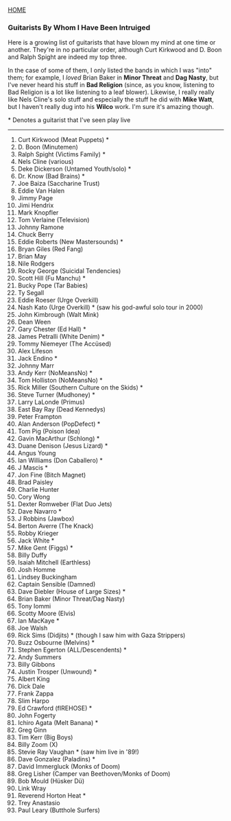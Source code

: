 <br>
<a href="/">HOME</a>

### Guitarists By Whom I Have Been Intruiged

Here is a growing list of guitarists that have blown my mind at one time or another. They're in no particular order, although Curt Kirkwood and D. Boon and Ralph Spight are indeed my top three.

In the case of some of them, I only listed the bands in which I was "into" them; for example, I _loved_ Brian Baker in **Minor Threat** and **Dag Nasty**, but I've never heard his stuff in **Bad Religion** (since, as you know, listening to Bad Religion is a lot like listening to a leaf blower). Likewise, I really really like Nels Cline's solo stuff and especially the stuff he did with **Mike Watt**, but I haven't really dug into his **Wilco** work. I'm sure it's amazing though.

\* Denotes a guitarist that I've seen play live

---

1. Curt Kirkwood (Meat Puppets) *
1. D. Boon (Minutemen)
1. Ralph Spight (Victims Family) *
3. Nels Cline (various)
4. Deke Dickerson (Untamed Youth/solo) *
5. Dr. Know (Bad Brains) *
6. Joe Baiza (Saccharine Trust)
7. Eddie Van Halen
8. Jimmy Page
9. Jimi Hendrix
10. Mark Knopfler
11. Tom Verlaine (Television)
12. Johnny Ramone
13. Chuck Berry
14. Eddie Roberts (New Mastersounds) *
15. Bryan Giles (Red Fang)
16. Brian May
17. Nile Rodgers
18. Rocky George (Suicidal Tendencies)
19. Scott Hill (Fu Manchu) * 
20. Bucky Pope (Tar Babies)
21. Ty Segall
22. Eddie Roeser (Urge Overkill)
23. Nash Kato (Urge Overkill) * (saw his god-awful solo tour in 2000)
24. John Kimbrough (Walt Mink)
25. Dean Ween
26. Gary Chester (Ed Hall) *
27. James Petralli (White Denim) *
28. Tommy Niemeyer (The Accüsed)
29. Alex Lifeson
30. Jack Endino *
31. Johnny Marr
32. Andy Kerr (NoMeansNo) *
33. Tom Holliston (NoMeansNo) *
34. Rick Miller (Southern Culture on the Skids) *
35. Steve Turner (Mudhoney) *
36. Larry LaLonde (Primus)
37. East Bay Ray (Dead Kennedys)
38. Peter Frampton
39. Alan Anderson (PopDefect) *
40. Tom Pig (Poison Idea)
41. Gavin MacArthur (Schlong) *
42. Duane Denison (Jesus Lizard) *
43. Angus Young
44. Ian Williams (Don Caballero) *
45. J Mascis *
46. Jon Fine (Bitch Magnet)
47. Brad Paisley
48. Charlie Hunter
49. Cory Wong
50. Dexter Romweber (Flat Duo Jets)
51. Dave Navarro *
52. J Robbins (Jawbox)
53. Berton Averre (The Knack)
54. Robby Krieger
55. Jack White *
56. Mike Gent (Figgs) *
57. Billy Duffy
58. Isaiah Mitchell (Earthless)
59. Josh Homme
60. Lindsey Buckingham
61. Captain Sensible (Damned)
62. Dave Diebler (House of Large Sizes) *
63. Brian Baker (Minor Threat/Dag Nasty)
64. Tony Iommi
65. Scotty Moore (Elvis)
66. Ian MacKaye *
67. Joe Walsh
68. Rick Sims (Didjits) * (though I saw him with Gaza Strippers)
69. Buzz Osbourne (Melvins) * 
70. Stephen Egerton (ALL/Descendents) *
71. Andy Summers
72. Billy Gibbons
73. Justin Trosper (Unwound) *
74. Albert King
75. Dick Dale
76. Frank Zappa
77. Slim Harpo
80. Ed Crawford (fIREHOSE) *
81. John Fogerty
82. Ichiro Agata (Melt Banana) *
83. Greg Ginn
84. Tim Kerr (Big Boys)
85. Billy Zoom (X)
86. Stevie Ray Vaughan * (saw him live in '89!)
87. Dave Gonzalez (Paladins) *
88. David Immergluck (Monks of Doom)
89. Greg Lisher (Camper van Beethoven/Monks of Doom)
90. Bob Mould (Hüsker Dü)
91. Link Wray
92. Reverend Horton Heat *
93. Trey Anastasio
94. Paul Leary (Butthole Surfers)
